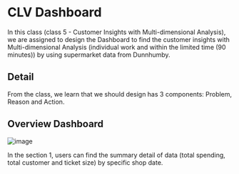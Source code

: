 
# CLV Dashboard

In this class (class 5 - Customer Insights with Multi-dimensional Analysis), 
we are assigned to design the Dashboard to find the customer insights with 
Multi-dimensional Analysis (individual work and within the limited time (90 minutes))
by using supermarket data from Dunnhumby.


## Detail
From the class, we learn that we should design has 3 components: Problem, Reason and Action.

## Overview Dashboard
![image](https://user-images.githubusercontent.com/71161635/147126694-ce13860b-fe26-4940-87bb-86c8c3d6dca7.jpg)

In the section 1, users can find the summary detail of data (total spending, total customer and ticket size) by specific shop date.
